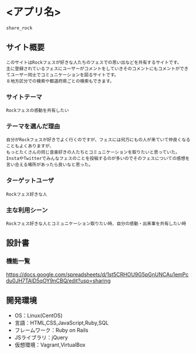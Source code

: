 # <アプリ名>
	share_rock

## サイト概要	
	このサイトはRockフェスが好きな人たちのフェスでの思い出などを共有するサイトです。
	主に登録されているフェスにユーザーがコメントをしていきそのコメントにもコメントができてユーザー同士でコミュニケーションを図るサイトです。
	８地方区分での検索や都道府県ごとの検索もできます。

### サイトテーマ
	Rockフェスの感動を共有したい

### テーマを選んだ理由
	自分がRockフェスが好きでよく行くのですが、フェスには何万にもの人が来ていて仲良くなることもよくありますが、
	もっとたくさんの同じ音楽好きの人たちとコミュニケーションを取りたいと思っていた。
	InstaやTwitterでみんなフェスのことを投稿するのが多いのでそのフェスについての感想を言い合える場所があったら良いなと思った。

### ターゲットユーザ
	Rockフェス好きな人

### 主な利用シーン
	Rockフェス好きな人とコミュニケーション取りたい時、自分の感動・出来事を共有したい時

## 設計書

### 機能一覧
https://docs.google.com/spreadsheets/d/1st5CRHOU9G5pGnUNCAu1emPcdu0JH7TAlD5qOY9nCBQ/edit?usp=sharing

## 開発環境
- OS：Linux(CentOS)
- 言語：HTML,CSS,JavaScript,Ruby,SQL
- フレームワーク：Ruby on Rails
- JSライブラリ：jQuery
- 仮想環境：Vagrant,VirtualBox
